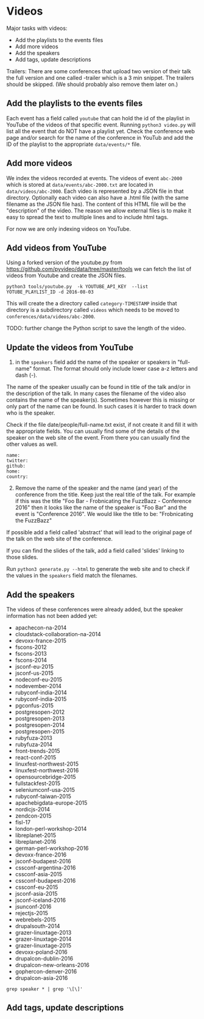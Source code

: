 Videos
=========

Major tasks with videos:
* Add the playlists to the events files
* Add more videos
* Add the speakers
* Add tags, update descriptions

Trailers: There are some conferences that upload two version of their talk the full version and
one called -trailer which is a 3 min snippet. The trailers should be skipped.
(We should probably also remove them later on.)



Add the playlists to the events files
------------------------------------
Each event has a field called `youtube` that can hold the id of the playlist in YouTube of the videos of that specific event.
Running `python3 video.py` will list all the event that do NOT have a playlist yet.
Check the conference web page and/or search for the name of the conference in YouTub and add the ID of
the playlist to the appropriate `data/events/*` file.

Add more videos
-----------------

We index the videos recorded at events. The videos of event `abc-2000` which is stored at `data/events/abc-2000.txt`
are located in `data/videos/abc-2000`. Each video is represented by a JSON file in that directory. Optionally
each video can also have a .html file (with the same filename as the JSON file has). The content of this HTML file
will be the "description" of the video. The reason we allow external files is to make it easy to spread the
text to multiple lines and to include html tags.

For now we are only indexing videos on YouTube.

Add videos from YouTube
------------------------


Using a forked version of the youtube.py from https://github.com/pyvideo/data/tree/master/tools we can fetch the list of videos from Youtube and create the JSON files.

```python3 tools/youtube.py  -k YOUTUBE_API_KEY  --list YOTUBE_PLAYLIST_ID -d 2016-08-03```

This will create the a directory called ```category-TIMESTAMP``` inside that directory is a subdirectory
called `videos` which needs to be moved to  `conferences/data/videos/abc-2000`.

TODO: further change the Python script to save the length of the video.

Update the videos from YouTube
------------------------------

1) in the `speakers` field add the name of the speaker or speakers in "full-name" format.
The format should only include lower case a-z letters and dash (-).

The name of the speaker usually can be found in title of the talk and/or in the description of the talk.
In many cases the filename of the video also contains the name of the speaker(s). Sometimes however this is
missing or only part of the name can be found. In such cases it is harder to track down who is the speaker.

Check if the file date/people/full-name.txt exist, if not create it and fill it with the appropriate fields.
You can usually find some of the details of the speaker on the web site of the event. From there you can usually
find the other values as well.

```
name:
twitter:
github:
home:
country:
```

2) Remove the name of the speaker and the name (and year) of the conference from the title. Keep just the real title of the talk.
For example if this was the title "Foo Bar - Frobnicating the FuzzBazz - Conference 2016" then it looks like the name
of the speaker is "Foo Bar" and the event is "Conference 2016". We would like the title to be:
"Frobnicating the FuzzBazz"

If possible add a field called 'abstract' that will lead to the original page of the talk on the web site of the conference.

If you can find the slides of the talk, add a field called 'slides' linking to those slides.


Run `python3 generate.py --html` to generate the web site and to check if the values in the `speakers` field match the filenames.




Add the speakers
------------------
The videos of these conferences were already added, but the speaker information
has not been added yet:

* apachecon-na-2014
* cloudstack-collaboration-na-2014
* devoxx-france-2015
* fscons-2012
* fscons-2013
* fscons-2014
* jsconf-eu-2015
* jsconf-us-2015
* nodeconf-eu-2015
* nodevember-2014
* rubyconf-india-2014
* rubyconf-india-2015
* pgconfus-2015
* postgresopen-2012
* postgresopen-2013
* postgresopen-2014
* postgresopen-2015
* rubyfuza-2013
* rubyfuza-2014
* front-trends-2015
* react-conf-2015
* linuxfest-northwest-2015
* linuxfest-northwest-2016
* opensourcebridge-2015
* fullstackfest-2015
* seleniumconf-usa-2015
* rubyconf-taiwan-2015
* apachebigdata-europe-2015
* nordicjs-2014
* zendcon-2015
* fisl-17
* london-perl-workshop-2014
* libreplanet-2015
* libreplanet-2016
* german-perl-workshop-2016
* devoxx-france-2016
* jsconf-budapest-2016
* cssconf-argentina-2016
* cssconf-asia-2015
* cssconf-budapest-2016
* cssconf-eu-2015
* jsconf-asia-2015
* jsconf-iceland-2016
* jsunconf-2016
* rejectjs-2015
* webrebels-2015
* drupalsouth-2014
* grazer-linuxtage-2013
* grazer-linuxtage-2014
* grazer-linuxtage-2015
* devoxx-poland-2016
* drupalcon-dublin-2016
* drupalcon-new-orleans-2016
* gophercon-denver-2016
* drupalcon-asia-2016

``` grep speaker * | grep '\[\]' ```

Add tags, update descriptions
-----------------------------


